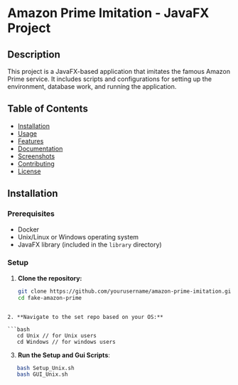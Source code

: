 # Amazon Prime Imitation - JavaFX Project

## Description
This project is a JavaFX-based application that imitates the famous Amazon Prime service. It includes scripts and configurations for setting up the environment, database work, and running the application.

## Table of Contents
- [Installation](#installation)
- [Usage](#usage)
- [Features](#features)
- [Documentation](#documentation)
- [Screenshots](#screenshots)
- [Contributing](#contributing)
- [License](#license)

## Installation

### Prerequisites
- Docker
- Unix/Linux or Windows operating system
- JavaFX library (included in the `library` directory)

### Setup

1. **Clone the repository:**
   ```bash
   git clone https://github.com/yourusername/amazon-prime-imitation.git
   cd fake-amazon-prime
````

2. **Navigate to the set repo based on your OS:**

```bash
   cd Unix // for Unix users
   cd Windows // for windows users
````
3. **Run the Setup and Gui Scripts**:

```bash 
   bash Setup_Unix.sh 
   bash GUI_Unix.sh 
`````
